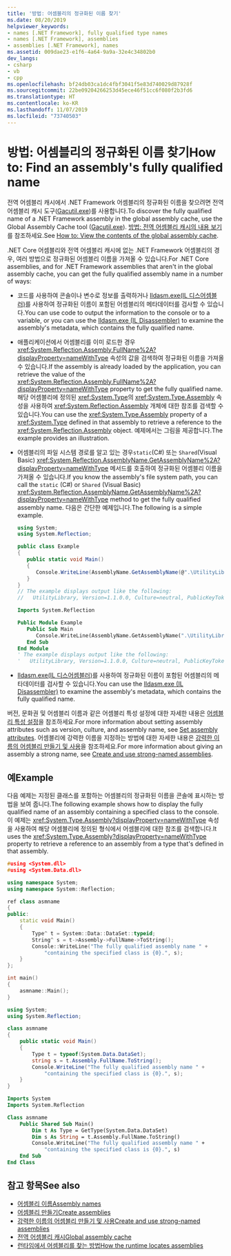 ```yaml
---
title: '방법: 어셈블리의 정규화된 이름 찾기'
ms.date: 08/20/2019
helpviewer_keywords:
- names [.NET Framework], fully qualified type names
- names [.NET Framework], assemblies
- assemblies [.NET Framework], names
ms.assetid: 009dae23-e1f6-4a64-9a9a-32e4c34802b0
dev_langs:
- csharp
- vb
- cpp
ms.openlocfilehash: bf24db03ca1dc4fbf3041f5e83d740029d87928f
ms.sourcegitcommit: 22be09204266253d45ece46f51cc6f080f2b3fd6
ms.translationtype: HT
ms.contentlocale: ko-KR
ms.lasthandoff: 11/07/2019
ms.locfileid: "73740503"
---
```

# <a name="how-to-find-an-assemblys-fully-qualified-name"></a><span data-ttu-id="88b41-102">방법: 어셈블리의 정규화된 이름 찾기</span><span class="sxs-lookup"><span data-stu-id="88b41-102">How to: Find an assembly's fully qualified name</span></span>

<span data-ttu-id="88b41-103">전역 어셈블리 캐시에서 .NET Framework 어셈블리의 정규화된 이름을 찾으려면 전역 어셈블리 캐시 도구([Gacutil.exe](../../framework/tools/gacutil-exe-gac-tool.md))를 사용합니다.</span><span class="sxs-lookup"><span data-stu-id="88b41-103">To discover the fully qualified name of a .NET Framework assembly in the global assembly cache, use the Global Assembly Cache tool ([Gacutil.exe](../../framework/tools/gacutil-exe-gac-tool.md)).</span></span> <span data-ttu-id="88b41-104">[방법: 전역 어셈블리 캐시의 내용 보기](../../framework/app-domains/how-to-view-the-contents-of-the-gac.md)를 참조하세요.</span><span class="sxs-lookup"><span data-stu-id="88b41-104">See [How to: View the contents of the global assembly cache](../../framework/app-domains/how-to-view-the-contents-of-the-gac.md).</span></span>

<span data-ttu-id="88b41-105">.NET Core 어셈블리와 전역 어셈블리 캐시에 없는 .NET Framework 어셈블리의 경우, 여러 방법으로 정규화된 어셈블리 이름을 가져올 수 있습니다.</span><span class="sxs-lookup"><span data-stu-id="88b41-105">For .NET Core assemblies, and for .NET Framework assemblies that aren't in the global assembly cache, you can get the fully qualified assembly name in a number of ways:</span></span>

- <span data-ttu-id="88b41-106">코드를 사용하여 콘솔이나 변수로 정보를 출력하거나 [Ildasm.exe(IL 디스어셈블러)](../../framework/tools/ildasm-exe-il-disassembler.md)를 사용하여 정규화된 이름이 포함된 어셈블리의 메타데이터를 검사할 수 있습니다.</span><span class="sxs-lookup"><span data-stu-id="88b41-106">You can use code to output the information to the console or to a variable, or you can use the [Ildasm.exe (IL Disassembler)](../../framework/tools/ildasm-exe-il-disassembler.md) to examine the assembly's metadata, which contains the fully qualified name.</span></span>

- <span data-ttu-id="88b41-107">애플리케이션에서 어셈블리를 이미 로드한 경우 <xref:System.Reflection.Assembly.FullName%2A?displayProperty=nameWithType> 속성의 값을 검색하여 정규화된 이름을 가져올 수 있습니다.</span><span class="sxs-lookup"><span data-stu-id="88b41-107">If the assembly is already loaded by the application, you can retrieve the value of the <xref:System.Reflection.Assembly.FullName%2A?displayProperty=nameWithType> property to get the fully qualified name.</span></span> <span data-ttu-id="88b41-108">해당 어셈블리에 정의된 <xref:System.Type>의 <xref:System.Type.Assembly> 속성을 사용하여 <xref:System.Reflection.Assembly> 개체에 대한 참조를 검색할 수 있습니다.</span><span class="sxs-lookup"><span data-stu-id="88b41-108">You can use the <xref:System.Type.Assembly> property of a <xref:System.Type> defined in that assembly to retrieve a reference to the <xref:System.Reflection.Assembly> object.</span></span> <span data-ttu-id="88b41-109">예제에서는 그림을 제공합니다.</span><span class="sxs-lookup"><span data-stu-id="88b41-109">The example provides an illustration.</span></span>

- <span data-ttu-id="88b41-110">어셈블리의 파일 시스템 경로를 알고 있는 경우`static`(C#) 또는 `Shared`(Visual Basic) <xref:System.Reflection.AssemblyName.GetAssemblyName%2A?displayProperty=nameWithType> 메서드를 호출하여 정규화된 어셈블리 이름을 가져올 수 있습니다.</span><span class="sxs-lookup"><span data-stu-id="88b41-110">If you know the assembly's file system path, you can call the `static` (C#) or `Shared` (Visual Basic) <xref:System.Reflection.AssemblyName.GetAssemblyName%2A?displayProperty=nameWithType> method to get the fully qualified assembly name.</span></span> <span data-ttu-id="88b41-111">다음은 간단한 예제입니다.</span><span class="sxs-lookup"><span data-stu-id="88b41-111">The following is a simple example.</span></span>

  ```csharp
  using System;
  using System.Reflection;

  public class Example
  {
     public static void Main()
     {
        Console.WriteLine(AssemblyName.GetAssemblyName(@".\UtilityLibrary.dll"));
     }
  }
  // The example displays output like the following:
  //   UtilityLibrary, Version=1.1.0.0, Culture=neutral, PublicKeyToken=null
  ```

  ```vb
  Imports System.Reflection

  Public Module Example
     Public Sub Main
        Console.WriteLine(AssemblyName.GetAssemblyName(".\UtilityLibrary.dll"))
     End Sub
  End Module
  ' The example displays output like the following:
  '   UtilityLibrary, Version=1.1.0.0, Culture=neutral, PublicKeyToken=null
  ```

- <span data-ttu-id="88b41-112">[Ildasm.exe(IL 디스어셈블러)](../../framework/tools/ildasm-exe-il-disassembler.md)를 사용하여 정규화된 이름이 포함된 어셈블리의 메타데이터를 검사할 수 있습니다.</span><span class="sxs-lookup"><span data-stu-id="88b41-112">You can use the [Ildasm.exe (IL Disassembler)](../../framework/tools/ildasm-exe-il-disassembler.md) to examine the assembly's metadata, which contains the fully qualified name.</span></span>

<span data-ttu-id="88b41-113">버전, 문화권 및 어셈블리 이름과 같은 어셈블리 특성 설정에 대한 자세한 내용은 [어셈블리 특성 설정](set-attributes.md)을 참조하세요.</span><span class="sxs-lookup"><span data-stu-id="88b41-113">For more information about setting assembly attributes such as version, culture, and assembly name, see [Set assembly attributes](set-attributes.md).</span></span> <span data-ttu-id="88b41-114">어셈블리에 강력한 이름을 지정하는 방법에 대한 자세한 내용은 [강력한 이름의 어셈블리 만들기 및 사용](create-use-strong-named.md)을 참조하세요.</span><span class="sxs-lookup"><span data-stu-id="88b41-114">For more information about giving an assembly a strong name, see [Create and use strong-named assemblies](create-use-strong-named.md).</span></span>

## <a name="example"></a><span data-ttu-id="88b41-115">예</span><span class="sxs-lookup"><span data-stu-id="88b41-115">Example</span></span>

<span data-ttu-id="88b41-116">다음 예제는 지정된 클래스를 포함하는 어셈블리의 정규화된 이름을 콘솔에 표시하는 방법을 보여 줍니다.</span><span class="sxs-lookup"><span data-stu-id="88b41-116">The following example shows how to display the fully qualified name of an assembly containing a specified class to the console.</span></span> <span data-ttu-id="88b41-117">이 예제는 <xref:System.Type.Assembly?displayProperty=nameWithType> 속성을 사용하여 해당 어셈블리에 정의된 형식에서 어셈블리에 대한 참조를 검색합니다.</span><span class="sxs-lookup"><span data-stu-id="88b41-117">It uses the <xref:System.Type.Assembly?displayProperty=nameWithType> property to retrieve a reference to an assembly from a type that's defined in that assembly.</span></span>

```cpp
#using <System.dll>
#using <System.Data.dll>

using namespace System;
using namespace System::Reflection;

ref class asmname
{
public:
    static void Main()
    {
        Type^ t = System::Data::DataSet::typeid;
        String^ s = t->Assembly->FullName->ToString();
        Console::WriteLine("The fully qualified assembly name " +
            "containing the specified class is {0}.", s);
    }
};

int main()
{
    asmname::Main();
}
```

```csharp
using System;
using System.Reflection;

class asmname
{
    public static void Main()
    {
        Type t = typeof(System.Data.DataSet);
        string s = t.Assembly.FullName.ToString();
        Console.WriteLine("The fully qualified assembly name " +
            "containing the specified class is {0}.", s);
    }
}
```

```vb
Imports System
Imports System.Reflection

Class asmname
    Public Shared Sub Main()
        Dim t As Type = GetType(System.Data.DataSet)
        Dim s As String = t.Assembly.FullName.ToString()
        Console.WriteLine("The fully qualified assembly name " +
            "containing the specified class is {0}.", s)
    End Sub
End Class
```

## <a name="see-also"></a><span data-ttu-id="88b41-118">참고 항목</span><span class="sxs-lookup"><span data-stu-id="88b41-118">See also</span></span>

- [<span data-ttu-id="88b41-119">어셈블리 이름</span><span class="sxs-lookup"><span data-stu-id="88b41-119">Assembly names</span></span>](names.md)
- [<span data-ttu-id="88b41-120">어셈블리 만들기</span><span class="sxs-lookup"><span data-stu-id="88b41-120">Create assemblies</span></span>](create.md)
- [<span data-ttu-id="88b41-121">강력한 이름의 어셈블리 만들기 및 사용</span><span class="sxs-lookup"><span data-stu-id="88b41-121">Create and use strong-named assemblies</span></span>](create-use-strong-named.md)
- [<span data-ttu-id="88b41-122">전역 어셈블리 캐시</span><span class="sxs-lookup"><span data-stu-id="88b41-122">Global assembly cache</span></span>](../../framework/app-domains/gac.md)
- [<span data-ttu-id="88b41-123">런타임에서 어셈블리를 찾는 방법</span><span class="sxs-lookup"><span data-stu-id="88b41-123">How the runtime locates assemblies</span></span>](../../framework/deployment/how-the-runtime-locates-assemblies.md)
